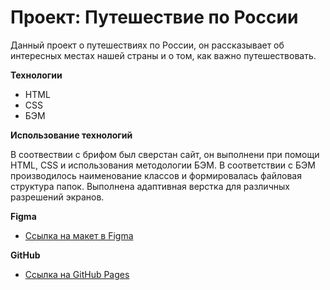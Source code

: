 # Проект: Путешествие по России

Данный проект о путешествиях по России, он рассказывает об интересных местах нашей страны и о том, как важно путешествовать.

**Технологии**

* HTML
* CSS
* БЭМ

**Использование технологий**

В соотвествии с брифом был сверстан сайт, он выполнени при помощи HTML, CSS и использования методологии БЭМ. В соответствии с БЭМ производилось наименование классов и формировалась файловая структура папок. Выполнена адаптивная верстка для различных разрешений экранов.

**Figma**

* [Ссылка на макет в Figma](https://www.figma.com/file/5S2WSbEFL6awjVWJ0NWL8Q/Sprint-3_-Russia-_-desktop-mobile?node-id=28503%3A0)

**GitHub**

* [Ссылка на GitHub Pages](https://qwertyq98.github.io/russian-travel/)
